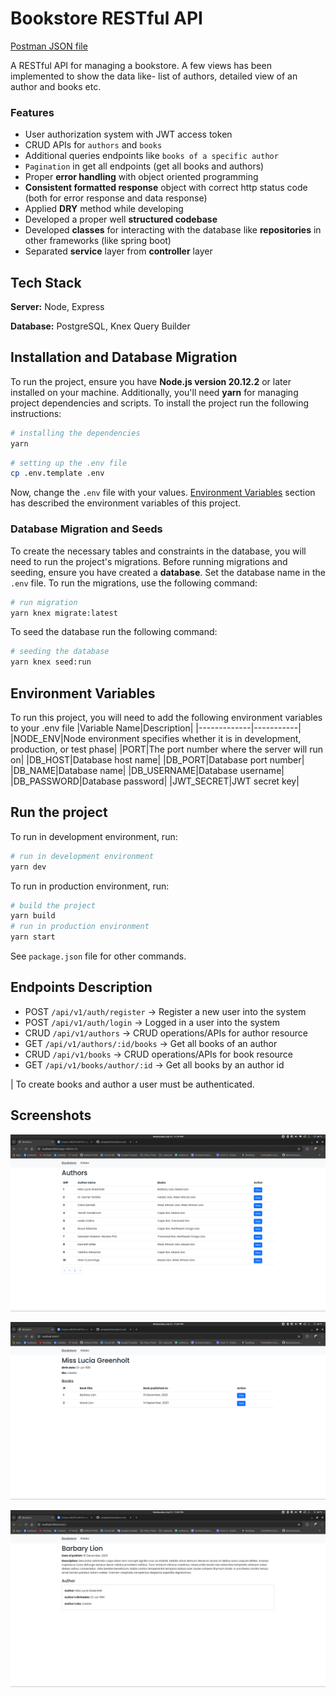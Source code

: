 # Bookstore RESTful API

[Postman JSON file](https://drive.google.com/file/d/1bzi2SlKb1dmrZi-dl9w2ATVe47mXs5K3/view?usp=sharing)

A RESTful API for managing a bookstore. A few views has been implemented to show the data like- list of authors, detailed view of an author and books etc.

### Features

- User authorization system with JWT access token
- CRUD APIs for `authors` and `books`
- Additional queries endpoints like `books of a specific author`
- `Pagination` in get all endpoints (get all books and authors)
- Proper **error handling** with object oriented programming
- **Consistent formatted response** object with correct http status code (both for error response and data response)
- Applied **DRY** method while developing
- Developed a proper well **structured codebase**
- Developed **classes** for interacting with the database like **repositories** in other frameworks (like spring boot)
- Separated **service** layer from **controller** layer

## Tech Stack

**Server:** Node, Express

**Database:** PostgreSQL, Knex Query Builder

## Installation and Database Migration

To run the project, ensure you have **Node.js version 20.12.2** or later installed on your machine. Additionally, you'll need **yarn** for managing project dependencies and scripts.
To install the project run the following instructions:

```bash
# installing the dependencies
yarn
```

```bash
# setting up the .env file
cp .env.template .env
```

Now, change the `.env` file with your values. [Environment Variables](#-environment-variables) section has described the environment variables of this project.

### Database Migration and Seeds

To create the necessary tables and constraints in the database, you will need to run the project's migrations. Before running migrations and seeding, ensure you have created a **database**. Set the database name in the `.env` file.
To run the migrations, use the following command:

```bash
# run migration
yarn knex migrate:latest
```

To seed the database run the following command:

```bash
# seeding the database
yarn knex seed:run
```

## Environment Variables

To run this project, you will need to add the following environment variables to your .env file
|Variable Name|Description|
|-------------|-----------|
|NODE_ENV|Node environment specifies whether it is in development, production, or test phase|
|PORT|The port number where the server will run on|
|DB_HOST|Database host name|
|DB_PORT|Database port number|
|DB_NAME|Database name|
|DB_USERNAME|Database username|
|DB_PASSWORD|Database password|
|JWT_SECRET|JWT secret key|

## Run the project

To run in development environment, run:

```bash
# run in development environment
yarn dev
```

To run in production environment, run:

```bash
# build the project
yarn build
# run in production environment
yarn start
```

See `package.json` file for other commands.

## Endpoints Description

- POST `/api/v1/auth/register` -> Register a new user into the system
- POST `/api/v1/auth/login` -> Logged in a user into the system
- CRUD `/api/v1/authors` -> CRUD operations/APIs for author resource
- GET `/api/v1/authors/:id/books` -> Get all books of an author
- CRUD `/api/v1/books` -> CRUD operations/APIs for book resource
- GET `/api/v1/books/author/:id` -> Get all books by an author id

| To create books and author a user must be authenticated.

## Screenshots

![Homepage](assets/s1.png "Authors list")

![Author details](assets/s2.png "Author details page")

![Book details](assets/s3.png "Book details page")
